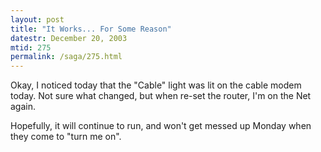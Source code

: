 ```yaml
---
layout: post
title: "It Works... For Some Reason"
datestr: December 20, 2003
mtid: 275
permalink: /saga/275.html
---
```


Okay, I noticed today that the "Cable" light was lit on the cable modem today.  Not sure what changed, but when re-set the router, I'm on the Net again.

Hopefully, it will continue to run, and won't get messed up Monday when they come to "turn me on".

